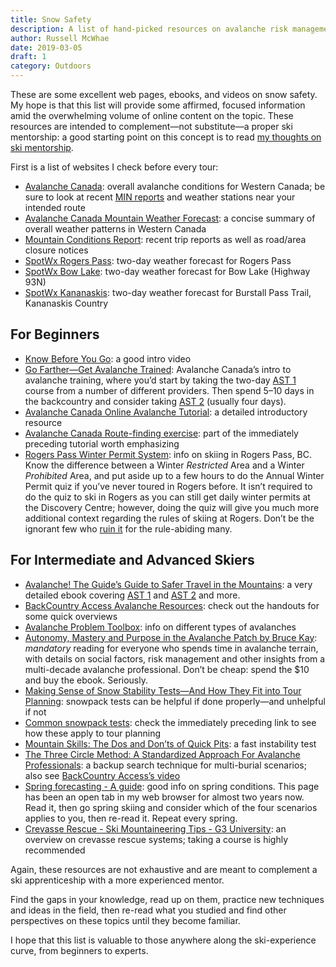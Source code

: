 ```yaml
---
title: Snow Safety
description: A list of hand-picked resources on avalanche risk management.
author: Russell McWhae
date: 2019-03-05
draft: 1
category: Outdoors
---
```


These are some excellent web pages, ebooks, and videos on snow safety. My hope is that this list will provide some affirmed, focused information amid the overwhelming volume of online content on the topic. These resources are intended to complement—not substitute—a proper ski mentorship: a good starting point on this concept is to read [my thoughts on ski mentorship](/journal/30-going-on-13#mistakes-and-mentorship-in-the-mountains).

First is a list of websites I check before every tour:

-   [Avalanche Canada](https://www.avalanche.ca): overall avalanche conditions for Western Canada; be sure to look at recent [MIN reports](https://www.avalanche.ca/mountain-information-network/) and weather stations near your intended route
-   [Avalanche Canada Mountain Weather Forecast](https://www.avalanche.ca/weather/forecast): a concise summary of overall weather patterns in Western Canada
-   [Mountain Conditions Report](https://www.mountainconditions.com/reports/list): recent trip reports as well as road/area closure notices
-   [SpotWx Rogers Pass](https://spotwx.com/products/grib_index.php?model=gem_lam_continental&lat=51.28333&lon=-117.51667&tz=America/Vancouver): two-day weather forecast for Rogers Pass
-   [SpotWx Bow Lake](https://spotwx.com/products/grib_index.php?model=gem_lam_continental&lat=51.67128&lon=-116.46003&tz=America/Edmonton): two-day weather forecast for Bow Lake (Highway 93N)
-   [SpotWx Kananaskis](https://spotwx.com/products/grib_index.php?model=gem_lam_continental&lat=50.77601&lon=-115.34095&tz=America/Edmonton): two-day weather forecast for Burstall Pass Trail, Kananaskis Country

## For Beginners

-   [Know Before You Go](https://vimeo.com/144545554): a good intro video
-   [Go Farther—Get Avalanche Trained](https://www.avalanche.ca/training): Avalanche Canada’s intro to avalanche training, where you’d start by taking the two-day [AST 1](https://www.avalanche.ca/training#ast1) course from a number of different providers. Then spend 5–10 days in the backcountry and consider taking [AST 2](https://www.avalanche.ca/training#ast2) (usually four days).
-   [Avalanche Canada Online Avalanche Tutorial](https://www.avalanche.ca/tutorial): a detailed introductory resource
-   [Avalanche Canada Route-finding exercise](https://www.avalanche.ca/tutorial/reducing-risk-in-the-field/route-finding-exercises): part of the immediately preceding tutorial worth emphasizing
-   [Rogers Pass Winter Permit System](https://www.pc.gc.ca/en/pn-np/bc/glacier/visit/hiver-winter/ski): info on skiing in Rogers Pass, BC. Know the difference between a Winter _Restricted_ Area and a Winter _Prohibited_ Area, and put aside up to a few hours to do the Annual Winter Permit quiz if you’ve never toured in Rogers before. It isn’t required to do the quiz to ski in Rogers as you can still get daily winter permits at the Discovery Centre; however, doing the quiz will give you much more additional context regarding the rules of skiing at Rogers. Don’t be the ignorant few who [ruin it](https://revelstokemountaineer.com/rogers-pass-winter-permit-violations-cause-concern-future-system/) for the rule-abiding many.

## For Intermediate and Advanced Skiers

-   [Avalanche! The Guide’s Guide to Safer Travel in the Mountains](https://www.shadowlightproductions.ca/e-books/): a very detailed ebook covering [AST 1](https://www.avalanche.ca/training#ast1) and [AST 2](https://www.avalanche.ca/training#ast2) and more.
-   [BackCountry Access Avalanche Resources](https://www.backcountryaccess.com/portfolio-category/avalanche-resources/): check out the handouts for some quick overviews
-   [Avalanche Problem Toolbox](https://utahavalanchecenter.org/avalanche-problem-toolbox): info on different types of avalanches
-   [Autonomy, Mastery and Purpose in the Avalanche Patch by Bruce Kay](http://avalanchepatch.com/): _mandatory_ reading for everyone who spends time in avalanche terrain, with details on social factors, risk management and other insights from a multi-decade avalanche professional. Don’t be cheap: spend the $10 and buy the ebook. Seriously.
-   [Making Sense of Snow Stability Tests—And How They Fit into Tour Planning](https://backcountryaccess.com/making-sense-of-snow-stability-tests/): snowpack tests can be helpful if done properly—and unhelpful if not
-   [Common snowpack tests](https://vimeo.com/79904128): check the immediately preceding link to see how these apply to tour planning
-   [Mountain Skills: The Dos and Don’ts of Quick Pits](https://backcountrymagazine.com/stories/mountain-skills-the-dos-and-donts-of-quick-pits/): a fast instability test
-   [The Three Circle Method: A Standardized Approach For Avalanche Professionals](https://s3.amazonaws.com/BackcountryAccess/content/papers/ISSW06SteveChristieV5.pdf): a backup search technique for multi-burial scenarios; also see [BackCountry Access’s video](https://www.backcountryaccess.com/portfolio/complex-multiple-avalanche-burials-backup-techniques-video/)
-   [Spring forecasting - A guide](https://www.avalanche.ca/blogs/spring-strategy-2017): good info on spring conditions. This page has been an open tab in my web browser for almost two years now. Read it, then go spring skiing and consider which of the four scenarios applies to you, then re-read it. Repeat every spring.
-   [Crevasse Rescue - Ski Mountaineering Tips - G3 University](https://www.youtube.com/watch?v=b3aLf5IzOa8): an overview on crevasse rescue systems; taking a course is highly recommended

Again, these resources are not exhaustive and are meant to complement a ski apprenticeship with a more experienced mentor.

Find the gaps in your knowledge, read up on them, practice new techniques and ideas in the field, then re-read what you studied and find other perspectives on these topics until they become familiar.

I hope that this list is valuable to those anywhere along the ski-experience curve, from beginners to experts.
